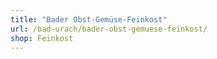```yaml
---
title: "Bader Obst-Gemüse-Feinkost"
url: /bad-urach/bader-obst-gemuese-feinkost/
shop: Feinkost
---
```

